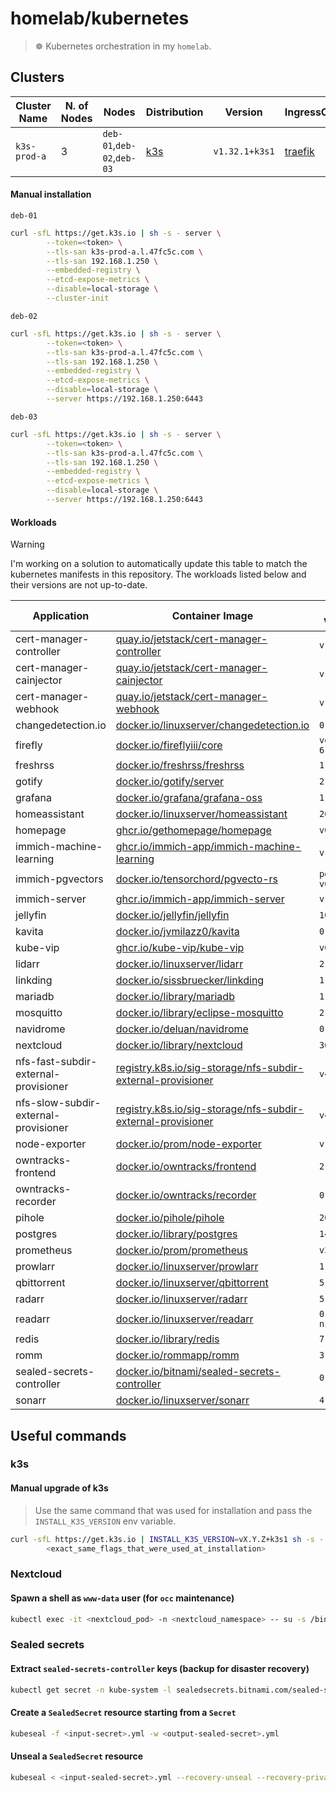 # homelab/kubernetes

> ☸️ Kubernetes orchestration in my `homelab`.

## Clusters

| Cluster Name | N. of Nodes | Nodes | Distribution | Version | IngressController |
| ------------ | ----------- | ----- | ------------ | ------- | ----------------- |
| `k3s-prod-a` | 3 | `deb-01`,`deb-02`,`deb-03` | [k3s](https://k3s.io/) | `v1.32.1+k3s1` | [traefik](https://doc.traefik.io/traefik) |

#### Manual installation

`deb-01`
```sh
curl -sfL https://get.k3s.io | sh -s - server \
        --token=<token> \
        --tls-san k3s-prod-a.l.47fc5c.com \
        --tls-san 192.168.1.250 \
        --embedded-registry \
        --etcd-expose-metrics \
        --disable=local-storage \
        --cluster-init
```

`deb-02`
```sh
curl -sfL https://get.k3s.io | sh -s - server \
        --token=<token> \
        --tls-san k3s-prod-a.l.47fc5c.com \
        --tls-san 192.168.1.250 \
        --embedded-registry \
        --etcd-expose-metrics \
        --disable=local-storage \
        --server https://192.168.1.250:6443
```

`deb-03`
```sh
curl -sfL https://get.k3s.io | sh -s - server \
        --token=<token> \
        --tls-san k3s-prod-a.l.47fc5c.com \
        --tls-san 192.168.1.250 \
        --embedded-registry \
        --etcd-expose-metrics \
        --disable=local-storage \
        --server https://192.168.1.250:6443
```

#### Workloads

> [!WARNING]
> I'm working on a solution to automatically update this table to match the kubernetes manifests in this repository. The workloads listed below and their versions are not up-to-date.

| Application | Container Image | Image Version | Manifest Digest (SHA256) |
| ----------- | --------------- | ------------- | ------------------- |
| cert-manager-controller | [quay.io/jetstack/cert-manager-controller](https://quay.io/jetstack/cert-manager-controller) | `v1.16.3` | `17c8f2d46fd16087c9ee92688304b3e38b32cbcb1f5885412e5a35e8852bc029` |
| cert-manager-cainjector | [quay.io/jetstack/cert-manager-cainjector](https://quay.io/jetstack/cert-manager-cainjector) | `v1.16.3` | `e25e5f62648966d9c442c38ef3004efb60072069d91cf6f1a9a480c16550d09e` |
| cert-manager-webhook | [quay.io/jetstack/cert-manager-webhook](https://quay.io/jetstack/cert-manager-webhook) | `v1.16.3` | `0eb32021bf2f30d923c439fd79b1b2fd3d8cf877e3c915f8a34c12803138a145` |
| changedetection.io | [docker.io/linuxserver/changedetection.io](https://hub.docker.com/r/linuxserver/changedetection.io) | `0.49.1` | `7392e8f9486a93e83f83281e56aa452c35040c655f3f888c6e7f02c1c2b79e58` |
| firefly | [docker.io/fireflyiii/core](https://hub.docker.com/r/fireflyiii/core) | `version-6.2.5` | `b54629671aa2727eb82c94115ab6301015af59a054cc7149f5aefed44bf05f68` |
| freshrss | [docker.io/freshrss/freshrss](https://hub.docker.com/r/freshrss/freshrss) | `1.25.0` | `e7897e90c1e0ab4a68cb643ff509dec4e3b85bbe42e2688ed9f95eb190bcb2b1` |
| gotify | [docker.io/gotify/server](https://hub.docker.com/r/gotify/server) | `2.6.1` | `04f4c4bb7cdde8c84e5a89d1287bd1f766c02c1cd477dc01c47acae80bff3c77` |
| grafana | [docker.io/grafana/grafana-oss](https://hub.docker.com/r/grafana/grafana-oss) | `11.5.1` | `5781759b3d27734d4d548fcbaf60b1180dbf4290e708f01f292faa6ae764c5e6` |
| homeassistant | [docker.io/linuxserver/homeassistant](https://hub.docker.com/r/linuxserver/homeassistant) | `2025.2.2` | `6e7637f2dfa51b6724611abe6c2ec15d0dd648bcbd4a2b173cd60833b022f41e` |
| homepage | [ghcr.io/gethomepage/homepage](https://github.com/gethomepage/homepage/pkgs/container/homepage) | `v0.10.9` | `825395081356da24a5cf250de14498cf0fffe0e9a2a743ac8b7e7fe95040113a` |
| immich-machine-learning | [ghcr.io/immich-app/immich-machine-learning](https://github.com/immich-app/immich/pkgs/container/immich-machine-learning) | `v1.126.1` | `eaff41f58cedc4b35f6d1bc9cb840647e1afdac9ef341957adce8717133dd9af` |
| immich-pgvectors | [docker.io/tensorchord/pgvecto-rs](https://hub.docker.com/r/tensorchord/pgvecto-rs) | `pg14-v0.2.0` | `90724186f0a3517cf6914295b5ab410db9ce23190a2d9d0b9dd6463e3fa298f0` |
| immich-server | [ghcr.io/immich-app/immich-server](https://github.com/immich-app/immich/pkgs/container/immich-server) | `v1.126.1` | `5ee24916149dff3e52fbc6edb69528d74e8a131d08b687a9d422ecf8bed1e7f0` |
| jellyfin | [docker.io/jellyfin/jellyfin](https://hub.docker.com/r/jellyfin/jellyfin) | `10.10.5` | `0ff2f1533e53e7811a04e6cfaf38ce5f467079271e7ed6155bdf36b60423095b` |
| kavita | [docker.io/jvmilazz0/kavita](https://hub.docker.com/r/jvmilazz0/kavita) | `0.8.4` | `07393ed7d6860e7312c0197b8c1ebcd4d53c52b7cabd542db08613410ff22c69` |
| kube-vip | [ghcr.io/kube-vip/kube-vip](https://github.com/kube-vip/kube-vip/pkgs/container/kube-vip) | `v0.8.9` | `0b4d9e0f17b00bb7514ab19ea268cec1c80529b4a81931acb5c5729dcf094345` |
| lidarr | [docker.io/linuxserver/lidarr](https://hub.docker.com/r/linuxserver/lidarr) | `2.9.6` | `4f31ca3afa04ad6ad643a5e27cd6a68c2cde581483f7117dd4baae0b33cd1e71` |
| linkding | [docker.io/sissbruecker/linkding](https://hub.docker.com/r/sissbruecker/linkding) | `1.38.0` | `09e1a54b083832b93a67c08d2302149027f713fc0052d8d8859205e3aa2bfcfe` |
| mariadb | [docker.io/library/mariadb](https://hub.docker.com/_/mariadb) | `11.5.2` | `6683de3c6fc21fb7edcd4d3abcfc591329faeec3fc933fbc4260a2db7a60fed5` |
| mosquitto | [docker.io/library/eclipse-mosquitto](https://hub.docker.com/_/eclipse-mosquitto) | `2.0.20` | `21421af7b32bf9ce508e9090c8eb13bb81f410ca778dc205506180a6f862d0eb` |
| navidrome | [docker.io/deluan/navidrome](https://hub.docker.com/r/deluan/navidrome) | `0.54.4` | `04c25ef91c169bde5d449f65a81af546a564656bbefc139fa2b0064b7dda0480` |
| nextcloud | [docker.io/library/nextcloud](https://hub.docker.com/_/nextcloud) | `30.0.5` | `a52af642fd0f5e4957ce42fa27b77dd0c898223e32dbf8266664bf2613d882c2` |
| nfs-fast-subdir-external-provisioner | [registry.k8s.io/sig-storage/nfs-subdir-external-provisioner](registry.k8s.io/sig-storage/nfs-subdir-external-provisioner) | `v4.0.2` | `374f80dde8bbd498b1083348dd076b8d8d9f9b35386a793f102d5deebe593626` |
| nfs-slow-subdir-external-provisioner | [registry.k8s.io/sig-storage/nfs-subdir-external-provisioner](registry.k8s.io/sig-storage/nfs-subdir-external-provisioner) | `v4.0.2` | `374f80dde8bbd498b1083348dd076b8d8d9f9b35386a793f102d5deebe593626` |
| node-exporter | [docker.io/prom/node-exporter](https://hub.docker.com/r/prom/node-exporter) | `v1.8.2` | `4032c6d5bfd752342c3e631c2f1de93ba6b86c41db6b167b9a35372c139e7706` |
| owntracks-frontend | [docker.io/owntracks/frontend](https://hub.docker.com/r/owntracks/frontend) | `2.15.3` | `efa313bdec583939f6edc70eb148670a8bba1a5aed0508a326f5b2f2751d0861` |
| owntracks-recorder | [docker.io/owntracks/recorder](https://hub.docker.com/r/owntracks/recorder) | `0.9.9` | `897bf5a2e84c64ddc334e4f82e3f8a9330e54bbeba8174767652f2b879e6d0db` |
| pihole | [docker.io/pihole/pihole](https://hub.docker.com/r/pihole/pihole) | `2024.07.0` | `e53305e9e00d7ac283763ca9f323cc95a47d0113a1e02eb9c6849f309d6202dd` |
| postgres | [docker.io/library/postgres](https://hub.docker.com/_/postgres) | `14.15` | `f104f501cd403abdc56cd17fab81fad0b15754e8dce818e20300a17a3628700f` |
| prometheus | [docker.io/prom/prometheus](https://hub.docker.com/r/prom/prometheus) | `v2.55.1` | `b1935d181b6dd8e9c827705e89438815337e1b10ae35605126f05f44e5c6940f` |
| prowlarr | [docker.io/linuxserver/prowlarr](https://hub.docker.com/r/linuxserver/prowlarr) | `1.30.2` | `53e8a473db4fb811a54bce1cf9fe3c2962752e40e4696e04974b804d1333d4fa` |
| qbittorrent | [docker.io/linuxserver/qbittorrent](https://hub.docker.com/r/linuxserver/qbittorrent) | `5.0.0` | `525262e8916d4d112d73427a841dcae3464f7fe3234e1c859c6d0b03245f98ae` |
| radarr | [docker.io/linuxserver/radarr](https://hub.docker.com/r/linuxserver/radarr) | `5.18.4` | `06551a0e67bd46d857434f6a695adb9104819376b6dff19e64402384935dcd36` |
| readarr | [docker.io/linuxserver/readarr](https://hub.docker.com/r/linuxserver/readarr) | `0.4.10-nightly` | `59fc952ec6aa2d7b5070672d86e5554f7649aae545526c8d1d6f5a82b2a270c2` |
| redis | [docker.io/library/redis](https://hub.docker.com/_/redis) | `7.4.1` | `18077322db9506f5df37db3e0f7080574853d593bcd23a4d42d551a3127b55fd` |
| romm | [docker.io/rommapp/romm](https://hub.docker.com/r/rommapp/romm) | `3.7.3` | `61bc20fca829c71946639323204dc6059fbf570db3cd6e17afb5b11631dc33a6` |
| sealed-secrets-controller | [docker.io/bitnami/sealed-secrets-controller](https://hub.docker.com/r/bitnami/sealed-secrets-controller) | `0.28.0` | `8fecbbd6db6838b8754def3d850a2de8189ee96dfee61d6ed0c2424739771bd7` |
| sonarr | [docker.io/linuxserver/sonarr](https://hub.docker.com/r/linuxserver/sonarr) | `4.0.12` | `0b45e56ad4acd89072b96702e4cc1088fb31235d6fa8458c738e250ebb7acaa4` |

## Useful commands

### k3s

#### Manual upgrade of k3s

> Use the same command that was used for installation and pass the `INSTALL_K3S_VERSION` env variable.

```sh
curl -sfL https://get.k3s.io | INSTALL_K3S_VERSION=vX.Y.Z+k3s1 sh -s - server \
        <exact_same_flags_that_were_used_at_installation>
```

### Nextcloud

#### Spawn a shell as `www-data` user (for `occ` maintenance)

```sh
kubectl exec -it <nextcloud_pod> -n <nextcloud_namespace> -- su -s /bin/bash - www-data
```

### Sealed secrets

#### Extract `sealed-secrets-controller` keys (backup for disaster recovery)

```sh
kubectl get secret -n kube-system -l sealedsecrets.bitnami.com/sealed-secrets-key -o yaml > sealed-secrets-controller.key
```

#### Create a `SealedSecret` resource starting from a `Secret`

```sh
kubeseal -f <input-secret>.yml -w <output-sealed-secret>.yml
```

#### Unseal a `SealedSecret` resource

```sh
kubeseal < <input-sealed-secret>.yml --recovery-unseal --recovery-private-key <sealed-secrets-controller-secret-key>.key -o yaml > <output-secret>.yml
```
